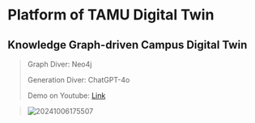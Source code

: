 # Platform of TAMU Digital Twin
## Knowledge Graph-driven Campus Digital Twin
> Graph Diver: Neo4j
>
> Generation Diver: ChatGPT-4o
>
> Demo on Youtube: [Link](https://youtu.be/rktV5G8md2M)

> ![20241006175507](https://github.com/user-attachments/assets/0951380e-07ff-41dc-8212-3738b1369363)

